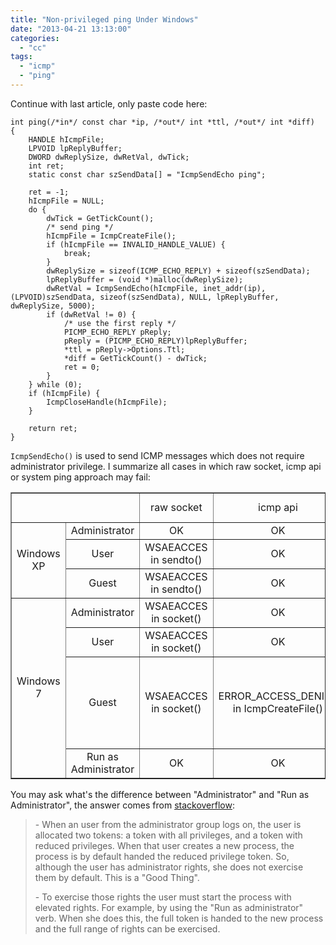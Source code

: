 ```yaml
---
title: "Non-privileged ping Under Windows"
date: "2013-04-21 13:13:00"
categories: 
  - "cc"
tags: 
  - "icmp"
  - "ping"
---
```


Continue with last article, only paste code here:

```
int ping(/*in*/ const char *ip, /*out*/ int *ttl, /*out*/ int *diff)
{
    HANDLE hIcmpFile;
    LPVOID lpReplyBuffer;
    DWORD dwReplySize, dwRetVal, dwTick;
    int ret;
    static const char szSendData[] = "IcmpSendEcho ping";

    ret = -1;
    hIcmpFile = NULL;
    do {
        dwTick = GetTickCount();
        /* send ping */
        hIcmpFile = IcmpCreateFile();
        if (hIcmpFile == INVALID_HANDLE_VALUE) {
            break;
        }
        dwReplySize = sizeof(ICMP_ECHO_REPLY) + sizeof(szSendData);
        lpReplyBuffer = (void *)malloc(dwReplySize);
        dwRetVal = IcmpSendEcho(hIcmpFile, inet_addr(ip), (LPVOID)szSendData, sizeof(szSendData), NULL, lpReplyBuffer, dwReplySize, 5000);
        if (dwRetVal != 0) {
            /* use the first reply */
            PICMP_ECHO_REPLY pReply;
            pReply = (PICMP_ECHO_REPLY)lpReplyBuffer;
            *ttl = pReply->Options.Ttl;
            *diff = GetTickCount() - dwTick;
            ret = 0;
        }
    } while (0);
    if (hIcmpFile) {
        IcmpCloseHandle(hIcmpFile);
    }

    return ret;
}
```

`IcmpSendEcho()` is used to send ICMP messages which does not require administrator privilege. I summarize all cases in which raw socket, icmp api or system ping approach may fail:

<table style="text-align: center;" border="1" cellspacing="0" cellpadding="0"><tbody><tr><td colspan="2"></td><td>raw socket</td><td>icmp api</td><td>system ping</td></tr><tr><td rowspan="3" width="100">Windows XP</td><td width="100">Administrator</td><td width="150">OK</td><td width="190">OK</td><td width="190">OK</td></tr><tr><td>User</td><td>WSAEACCES in sendto()</td><td>OK</td><td>OK</td></tr><tr><td>Guest</td><td>WSAEACCES in sendto()</td><td>OK</td><td>OK</td></tr><tr><td rowspan="4">Windows 7</td><td>Administrator</td><td>WSAEACCES in socket()</td><td>OK</td><td>OK</td></tr><tr><td>User</td><td>WSAEACCES in socket()</td><td>OK</td><td>OK</td></tr><tr><td>Guest</td><td>WSAEACCES in socket()</td><td>ERROR_ACCESS_DENIED in IcmpCreateFile()</td><td>Unable to contact IP driver. General failure.</td></tr><tr><td>Run as Administrator</td><td>OK</td><td>OK</td><td>OK</td></tr></tbody></table>

You may ask what's the difference between "Administrator" and "Run as Administrator", the answer comes from [stackoverflow](http://stackoverflow.com/questions/13711425/run-as-administrator-vs-administrator-group):

> \- When an user from the administrator group logs on, the user is allocated two tokens: a token with all privileges, and a token with reduced privileges. When that user creates a new process, the process is by default handed the reduced privilege token. So, although the user has administrator rights, she does not exercise them by default. This is a "Good Thing".
> 
> \- To exercise those rights the user must start the process with elevated rights. For example, by using the "Run as administrator" verb. When she does this, the full token is handed to the new process and the full range of rights can be exercised.
